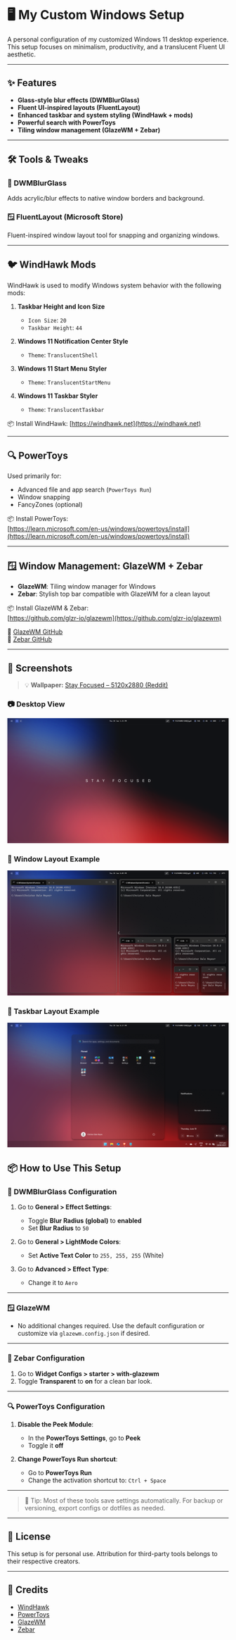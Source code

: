 # 🖥️ My Custom Windows Setup

A personal configuration of my customized Windows 11 desktop experience. This setup focuses on minimalism, productivity, and a translucent Fluent UI aesthetic.

---

## ✨ Features

- **Glass-style blur effects (DWMBlurGlass)**
- **Fluent UI-inspired layouts (FluentLayout)**
- **Enhanced taskbar and system styling (WindHawk + mods)**
- **Powerful search with PowerToys**
- **Tiling window management (GlazeWM + Zebar)**

---

## 🛠️ Tools & Tweaks

### 🔲 DWMBlurGlass  
Adds acrylic/blur effects to native window borders and background.

### 🪟 FluentLayout (Microsoft Store)  
Fluent-inspired window layout tool for snapping and organizing windows.

---

## 🐦 WindHawk Mods

WindHawk is used to modify Windows system behavior with the following mods:

1. **Taskbar Height and Icon Size**
   - `Icon Size`: `20`
   - `Taskbar Height`: `44`

2. **Windows 11 Notification Center Style**
   - `Theme`: `TranslucentShell`

3. **Windows 11 Start Menu Styler**
   - `Theme`: `TranslucentStartMenu`

4. **Windows 11 Taskbar Styler**
   - `Theme`: `TranslucentTaskbar`

📦 Install WindHawk: [https://windhawk.net](https://windhawk.net)

---

## 🔍 PowerToys

Used primarily for:

- Advanced file and app search (`PowerToys Run`)
- Window snapping
- FancyZones (optional)

📦 Install PowerToys:  
[https://learn.microsoft.com/en-us/windows/powertoys/install](https://learn.microsoft.com/en-us/windows/powertoys/install)

---

## 🪟 Window Management: GlazeWM + Zebar

- **GlazeWM**: Tiling window manager for Windows  
- **Zebar**: Stylish top bar compatible with GlazeWM for a clean layout

📦 Install GlazeWM & Zebar:  
[https://github.com/glzr-io/glazewm](https://github.com/glzr-io/glazewm)

📖 [GlazeWM GitHub](https://github.com/larsenwork/GlazeWM)  
🎨 [Zebar GitHub](https://github.com/zebar-dev/zebar)

---

## 📸 Screenshots

> 💡 **Wallpaper:** [Stay Focused – 5120x2880 (Reddit)](https://www.reddit.com/r/wallpaper/comments/1kvm98l/stay_focused_5120x_2880/)

### 📷 Desktop View

![Desktop Screenshot](https://github.com/Montilla007/My-Windows-Setup/blob/main/img/Screenshot%20(413).png?raw=true)

### 📂 Window Layout Example

![Window Layout Screenshot](https://github.com/Montilla007/My-Windows-Setup/blob/main/img/Screenshot%20(414).png?raw=true)

### 🧰 Taskbar Layout Example

![Taskbar Layout Screenshot](https://github.com/Montilla007/My-Windows-Setup/blob/main/img/Screenshot%20(415).png?raw=true)


## 📦 How to Use This Setup

### 🔲 DWMBlurGlass Configuration

1. Go to **General > Effect Settings**:
   - Toggle **Blur Radius (global)** to **enabled**
   - Set **Blur Radius** to `50`

2. Go to **General > LightMode Colors**:
   - Set **Active Text Color** to `255, 255, 255` (White)

3. Go to **Advanced > Effect Type**:
   - Change it to `Aero`

---

### 🪟 GlazeWM

- No additional changes required. Use the default configuration or customize via `glazewm.config.json` if desired.

---

### 🎨 Zebar Configuration

1. Go to **Widget Configs > starter > with-glazewm**
2. Toggle **Transparent** to **on** for a clean bar look.

---

### 🔍 PowerToys Configuration

1. **Disable the Peek Module**:
   - In the **PowerToys Settings**, go to **Peek**
   - Toggle it **off**

2. **Change PowerToys Run shortcut**:
   - Go to **PowerToys Run**
   - Change the activation shortcut to: `Ctrl + Space`

---

> 💾 Tip: Most of these tools save settings automatically. For backup or versioning, export configs or dotfiles as needed.

---

## 📝 License

This setup is for personal use. Attribution for third-party tools belongs to their respective creators.

---

## 🙌 Credits

- [WindHawk](https://windhawk.net)  
- [PowerToys](https://github.com/microsoft/PowerToys)  
- [GlazeWM](https://github.com/larsenwork/GlazeWM)  
- [Zebar](https://github.com/zebar-dev/zebar)
